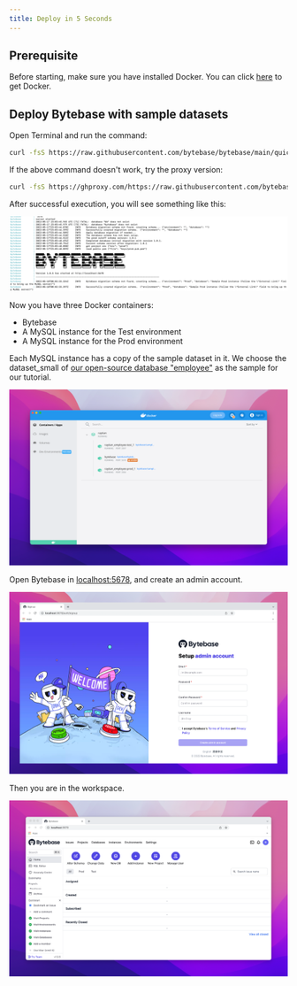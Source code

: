```yaml
---
title: Deploy in 5 Seconds
---
```


## Prerequisite

Before starting, make sure you have installed Docker. You can click [here](https://www.docker.com/get-started/) to get Docker.

## Deploy Bytebase with sample datasets

Open Terminal and run the command:

```bash
curl -fsS https://raw.githubusercontent.com/bytebase/bytebase/main/quickstart/getting-started.docker-compose.yml | docker-compose -f - up
```

If the above command doesn't work, try the proxy version:

```bash
curl -fsS https://ghproxy.com/https://raw.githubusercontent.com/bytebase/bytebase/main/quickstart/getting-started.docker-compose.yml | docker-compose -f - up
```

After successful execution, you will see something like this:

![_](/static/docs-assets/bytebase-installed.png)

Now you have three Docker containers:

- Bytebase
- A MySQL instance for the Test environment
- A MySQL instance for the Prod environment

Each MySQL instance has a copy of the sample dataset in it. We choose the dataset_small of [our open-source database "employee"](https://github.com/bytebase/employee-sample-database-mysql) as the sample for our tutorial.

![_](/static/docs-assets/bytebase-docker.png)

Open Bytebase in [localhost:5678](http://localhost:5678/), and create an admin account.

![_](/static/docs-assets/create-account.png)

Then you are in the workspace.

![_](/static/docs-assets/workspace.png)
